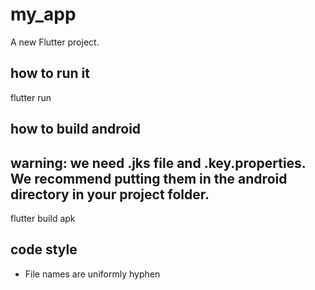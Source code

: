 # my_app

A new Flutter project.

## how to run it

flutter run

## how to build android
## warning: we need .jks file and .key.properties. We recommend putting them in the android directory in your project folder.

flutter build apk




## code style
  * File names are uniformly hyphen

